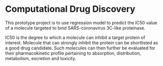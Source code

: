 # Computational Drug Discovery

This prototype project is to use regression model to predict the IC50 value of a molecule targeted to bind SARS-coronavirus 3C-like proteinase.

IC50 is the degree to which a molecule can inhibit a target protein of interest. Molecule that can strongly inhibit the protein can be shortlisted as a good drug candidate. Such molecules can then further be evaluated for their pharmacokinetic profile pertaining to absorption, distribution, metabolism, excretion and toxicity.
